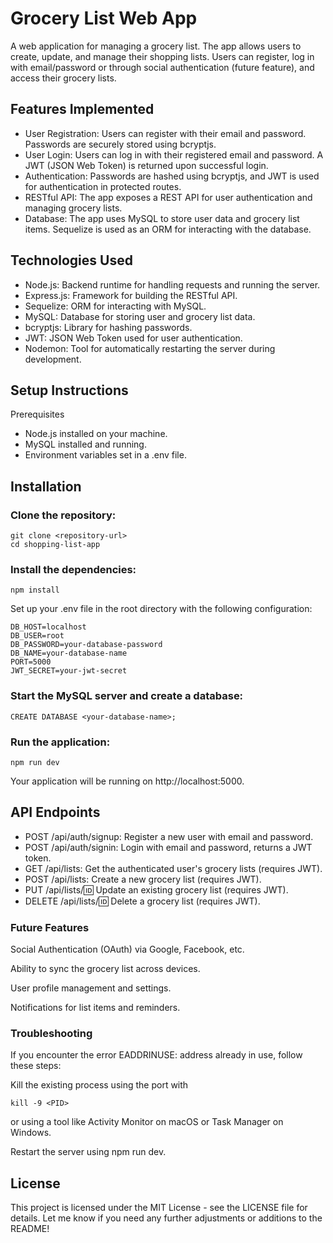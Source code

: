# Grocery List Web App

A web application for managing a grocery list. The app allows users to create, update, and manage their shopping lists. Users can register, log in with email/password or through social authentication (future feature), and access their grocery lists.
## Features Implemented

- User Registration: Users can register with their email and password. Passwords are securely stored using bcryptjs.
- User Login: Users can log in with their registered email and password. A JWT (JSON Web Token) is returned upon successful login.
- Authentication: Passwords are hashed using bcryptjs, and JWT is used for authentication in protected routes.
- RESTful API: The app exposes a REST API for user authentication and managing grocery lists.
- Database: The app uses MySQL to store user data and grocery list items. Sequelize is used as an ORM for interacting with the database.

## Technologies Used

- Node.js: Backend runtime for handling requests and running the server.
- Express.js: Framework for building the RESTful API.
- Sequelize: ORM for interacting with MySQL.
- MySQL: Database for storing user and grocery list data.
- bcryptjs: Library for hashing passwords.
- JWT: JSON Web Token used for user authentication.
- Nodemon: Tool for automatically restarting the server during development.

## Setup Instructions
Prerequisites

- Node.js installed on your machine.
- MySQL installed and running.
- Environment variables set in a .env file.

## Installation

### Clone the repository:

    git clone <repository-url>
    cd shopping-list-app

### Install the dependencies:

    npm install

Set up your .env file in the root directory with the following configuration:

    DB_HOST=localhost
    DB_USER=root
    DB_PASSWORD=your-database-password
    DB_NAME=your-database-name
    PORT=5000
    JWT_SECRET=your-jwt-secret

### Start the MySQL server and create a database:

    CREATE DATABASE <your-database-name>;

### Run the application:

    npm run dev

Your application will be running on http://localhost:5000.

## API Endpoints

- POST /api/auth/signup: Register a new user with email and password.
- POST /api/auth/signin: Login with email and password, returns a JWT token.
- GET /api/lists: Get the authenticated user's grocery lists (requires JWT).
- POST /api/lists: Create a new grocery list (requires JWT).
- PUT /api/lists/:id: Update an existing grocery list (requires JWT).
- DELETE /api/lists/:id: Delete a grocery list (requires JWT).

### Future Features

Social Authentication (OAuth) via Google, Facebook, etc.

Ability to sync the grocery list across devices.

User profile management and settings.

Notifications for list items and reminders.

### Troubleshooting

If you encounter the error EADDRINUSE: address already in use, follow these steps:

Kill the existing process using the port with 
    
    kill -9 <PID> 

or using a tool like Activity Monitor on macOS or Task Manager on Windows.
    
Restart the server using npm run dev.

## License

This project is licensed under the MIT License - see the LICENSE file for details.
Let me know if you need any further adjustments or additions to the README! 